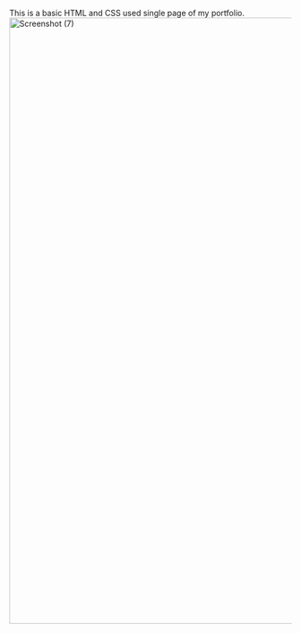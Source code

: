 This is a basic HTML and CSS used single page of my portfolio. 
<img width="1920" height="1080" alt="Screenshot (7)" src="https://github.com/user-attachments/assets/9c131d91-57f6-4401-97c8-12b89d9385d9" />
